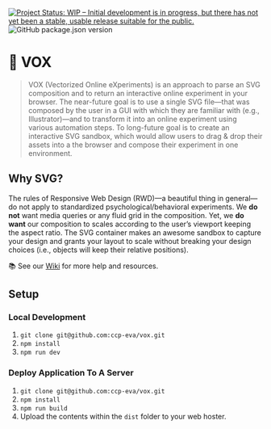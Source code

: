 <a href="https://www.repostatus.org/#wip"><img src="https://www.repostatus.org/badges/latest/wip.svg" alt="Project Status: WIP – Initial development is in progress, but there has not yet been a stable, usable release suitable for the public." /></a> ![GitHub package.json version](https://img.shields.io/github/package-json/v/ccp-eva/vox?label=Version)
# 🦊 VOX
> VOX (Vectorized Online eXperiments) is an approach to parse an SVG composition and to return an interactive online experiment in your browser. The near-future goal is to use a single SVG file—that was composed by the user in a GUI with which they are familiar with (e.g., Illustrator)—and to transform it into an online experiment using various automation steps. To long-future goal is to create an interactive SVG sandbox, which would allow users to drag & drop their assets into a the browser and compose their experiment in one environment.

## Why SVG?
The rules of Responsive Web Design (RWD)—a beautiful thing in general—do not apply to standardized psychological/behavioral experiments. We **do not** want media queries or any fluid grid in the composition. Yet, we **do want** our composition to scales according to the user’s viewport keeping the aspect ratio. The SVG container makes an awesome sandbox to capture your design and grants your layout to scale without breaking your design choices (i.e., objects will keep their relative positions).

📚 See our [Wiki](https://github.com/ccp-eva/vox/wiki) for more help and resources.


## Setup

### Local Development
1. `git clone git@github.com:ccp-eva/vox.git`
1. `npm install`
2. `npm run dev`


### Deploy Application To A Server
1. `git clone git@github.com:ccp-eva/vox.git`
1. `npm install`
2. `npm run build`
3. Upload the contents within the `dist` folder to your web hoster.
